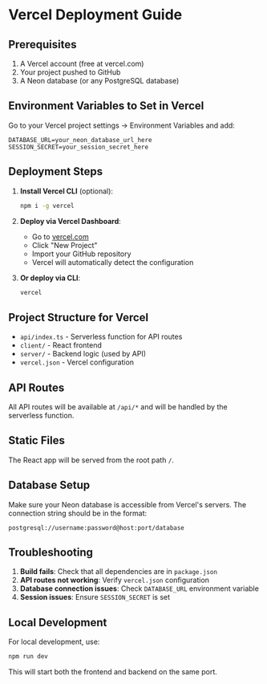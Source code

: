 # Vercel Deployment Guide

## Prerequisites
1. A Vercel account (free at vercel.com)
2. Your project pushed to GitHub
3. A Neon database (or any PostgreSQL database)

## Environment Variables to Set in Vercel

Go to your Vercel project settings → Environment Variables and add:

```
DATABASE_URL=your_neon_database_url_here
SESSION_SECRET=your_session_secret_here
```

## Deployment Steps

1. **Install Vercel CLI** (optional):
   ```bash
   npm i -g vercel
   ```

2. **Deploy via Vercel Dashboard**:
   - Go to [vercel.com](https://vercel.com)
   - Click "New Project"
   - Import your GitHub repository
   - Vercel will automatically detect the configuration

3. **Or deploy via CLI**:
   ```bash
   vercel
   ```

## Project Structure for Vercel

- `api/index.ts` - Serverless function for API routes
- `client/` - React frontend
- `server/` - Backend logic (used by API)
- `vercel.json` - Vercel configuration

## API Routes

All API routes will be available at `/api/*` and will be handled by the serverless function.

## Static Files

The React app will be served from the root path `/`.

## Database Setup

Make sure your Neon database is accessible from Vercel's servers. The connection string should be in the format:
```
postgresql://username:password@host:port/database
```

## Troubleshooting

1. **Build fails**: Check that all dependencies are in `package.json`
2. **API routes not working**: Verify `vercel.json` configuration
3. **Database connection issues**: Check `DATABASE_URL` environment variable
4. **Session issues**: Ensure `SESSION_SECRET` is set

## Local Development

For local development, use:
```bash
npm run dev
```

This will start both the frontend and backend on the same port. 